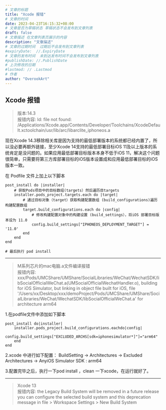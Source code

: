 ```yaml
---
# 文章的标题
title: "Xcode 报错"
# 文章的时间
date: 2023-04-23T16:15:32+08:00
# 文章是否为草稿状态 草稿状态不会发布到文章列表
draft: false
# 文章描述 在文章列表页展示的内容
description: "文章描述"
# 文章的过期时间  过期后不会发布到文章列表
#expiryDate:  //.ExpiryDate
# 文章的发布时间  未到达发布时间不会发布到文章列表
#publishDate: //.PublishDate
# 上次修改的日期
#lastmod: // .Lastmod
# 作者
author: "OverookArt"
---
```


## Xcode 报错  

> 版本:14.3  
> 报错内容: ld: file not found: /Applications/Xcode.app/Contents/Developer/Toolchains/XcodeDefault.xctoolchain/usr/lib/arc/libarclite_iphoneos.a  

现在Xcode 14.3移除相关库是因为支持的最低部署版本的系统都已经内置了，所以没必要再额外链接，至少Xcode 14支持的最低部署目标iOS 11及以上版本的系统肯定是没问题的。如果应用最低部署目标版本本身不低于iOS 11，解决这个问题很简单，只需要将第三方库部署目标的iOS版本设置成和应用最低部署目标的iOS版本一致。

在 Podfile 文件上加上以下脚本  

``` shell
post_install do |installer|
    # 获取Pods项目中的目标数组(targets）然后遍历目targets
    installer.pods_project.targets.each do |target|
        # 通过目标对象（target）获取构建配置数组 (build_configurations)遍历构建配置数组
        target.build_configurations.each do |config|
            # 修改构建配置对象中的构建设置 (build_settings），将iOS 部署目标版本设为 11.0
            config.build_settings["IPHONEOS_DEPLOYMENT_TARGET"] = '11.0'
        end
    end
end

# 最后执行 pod install
```

---

> M系列芯片的mac电脑.a文件编译报错  
> 报错内容: xxx/Pods/UMCShare/UMShare/SocialLibraries/WeChat/WechatSDK/libSocialOfficialWeChat.a(UMSocialOfficialWechatHandler.o), building for iOS Simulator, but linking in object file built for iOS, file '/Users/xx/Desktop/xxx/demoProject/Pods/UMCShare/UMShare/SocialLibraries/WeChat/WechatSDK/libSocialOfficialWeChat.a' for architecture arm64  

1.在podfile文件中添加如下脚本

``` shell
post_install do|installer|
    installer.pods_project.build_configurations.eachdo|config|
        config.build_settings["EXCLUDED_ARCHS[sdk=iphonesimulator*]"]="arm64"
    end
end

```

2.xcode 中进行如下配置：
BuildSetting -> Architectures -> Excluded Architectures ->
AnyiOS Simulator SDK : arm64

3.配置完毕之后，执行一下pod install ，clean 一下xcode，在运行就好了。

---  

> Xcode 13  
> 报错内容: the Legacy Build System will be removed in a future release you can configure the selected build system and this deprecation message in file > Workspace Settings > New Build System
